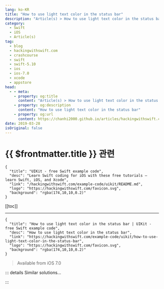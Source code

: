 ```yaml
---
lang: ko-KR
title: "How to use light text color in the status bar"
description: "Article(s) > How to use light text color in the status bar"
category:
  - Swift
  - iOS
  - Article(s)
tag: 
  - blog
  - hackingwithswift.com
  - crashcourse
  - swift
  - swift-5.10
  - ios
  - ios-7.0
  - xcode
  - appstore
head:
  - - meta:
    - property: og:title
      content: "Article(s) > How to use light text color in the status bar"
    - property: og:description
      content: "How to use light text color in the status bar"
    - property: og:url
      content: https://chanhi2000.github.io/articles/hackingwithswift.com/example-code/uikit/how-to-use-light-text-color-in-the-status-bar.html
date: 2019-03-28
isOriginal: false
---
```


# {{ $frontmatter.title }} 관련

```component VPCard
{
  "title": "UIKit - free Swift example code",
  "desc": "Learn Swift coding for iOS with these free tutorials – learn Swift, iOS, and Xcode",
  "link": "/hackingwithswift.com/example-code/uikit/README.md",
  "logo": "https://hackingwithswift.com/favicon.svg",
  "background": "rgba(174,10,10,0.2)"
}
```

[[toc]]

---

```component VPCard
{
  "title": "How to use light text color in the status bar | UIKit - free Swift example code",
  "desc": "How to use light text color in the status bar",
  "link": "https://hackingwithswift.com/example-code/uikit/how-to-use-light-text-color-in-the-status-bar",
  "logo": "https://hackingwithswift.com/favicon.svg",
  "background": "rgba(174,10,10,0.2)"
}
```

> Available from iOS 7.0

<!-- TODO: 작성 -->

<!--
As of iOS 7.0, all view controllers set their own status bar style by default, which means they can have black text or white text depending on what looks best for your view controller. If you want to have light text in the status bar, add this code to your view controller:

```swift
override var preferredStatusBarStyle: UIStatusBarStyle {
    return .lightContent
}
```

If you want to change the status bar color dynamically, you should call `setNeedsStatusBarAppearanceUpdate()` on your view controller, which will force `preferredStatusBarStyle` to be read again. Pro tip: you can put `setNeedsStatusBarAppearanceUpdate()` inside an animation block to have the change animate.
-->

::: details Similar solutions…

<!--
/quick-start/swiftui/how-to-hide-and-show-the-status-bar">How to hide and show the status bar 
/example-code/uikit/how-to-hide-the-status-bar">How to hide the status bar 
/quick-start/swiftui/how-to-show-different-images-and-other-views-in-light-or-dark-mode">How to show different images and other views in light or dark mode 
/example-code/uikit/how-to-force-a-view-controller-to-use-light-or-dark-mode">How to force a view controller to use light or dark mode 
/quick-start/swiftui/how-to-preview-your-layout-in-light-and-dark-mode">How to preview your layout in light and dark mode</a>
-->

:::

